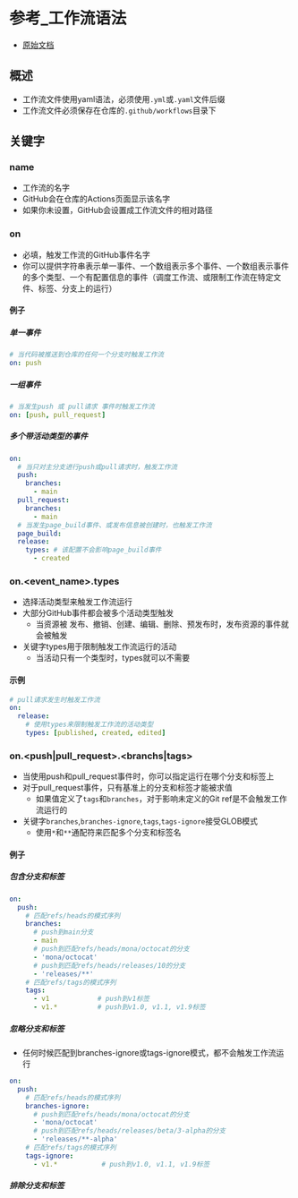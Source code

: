


# 参考_工作流语法

* [原始文档](https://docs.github.com/en/actions/reference/workflow-syntax-for-github-actions)



## 概述
* 工作流文件使用yaml语法，必须使用`.yml`或`.yaml`文件后缀
* 工作流文件必须保存在仓库的`.github/workflows`目录下




## 关键字

### name
* 工作流的名字
* GitHub会在仓库的Actions页面显示该名字
* 如果你未设置，GitHub会设置成工作流文件的相对路径


### on
* 必填，触发工作流的GitHub事件名字
* 你可以提供字符串表示单一事件、一个数组表示多个事件、一个数组表示事件的多个类型、一个有配置信息的事件（调度工作流、或限制工作流在特定文件、标签、分支上的运行）

#### 例子

##### 单一事件
```yml
# 当代码被推送到仓库的任何一个分支时触发工作流
on: push
```

##### 一组事件
```yml
# 当发生push 或 pull请求 事件时触发工作流
on: [push, pull_request]
```

##### 多个带活动类型的事件
```yml
on:
  # 当只对主分支进行push或pull请求时，触发工作流
  push:
    branches:
      - main
  pull_request:
    branches:
      - main
  # 当发生page_build事件、或发布信息被创建时，也触发工作流
  page_build:
  release:
    types: # 该配置不会影响page_build事件 
      - created
```

### on.<event_name>.types
* 选择活动类型来触发工作流运行
* 大部分GitHub事件都会被多个活动类型触发
	* 当资源被 发布、撤销、创建、编辑、删除、预发布时，发布资源的事件就会被触发
* 关键字types用于限制触发工作流运行的活动
	* 当活动只有一个类型时，types就可以不需要

#### 示例
```yml
# pull请求发生时触发工作流
on:
  release:
	# 使用types来限制触发工作流的活动类型
    types: [published, created, edited]
```


### on.<push|pull_request>.<branchs|tags>
* 当使用push和pull_request事件时，你可以指定运行在哪个分支和标签上
* 对于pull_request事件，只有基准上的分支和标签才能被求值
	* 如果值定义了`tags`和`branches`，对于影响未定义的Git ref是不会触发工作流运行的
* 关键字`branches`,`branches-ignore`,`tags`,`tags-ignore`接受GLOB模式
	* 使用`*`和`**`通配符来匹配多个分支和标签名

#### 例子

##### 包含分支和标签
```yml
on:
  push:
	# 匹配refs/heads的模式序列
    branches:    
	  # push到main分支
      - main
	  # push到匹配refs/heads/mona/octocat的分支
      - 'mona/octocat'
	  # push到匹配refs/heads/releases/10的分支
      - 'releases/**'
	# 匹配refs/tags的模式序列
    tags:        
      - v1            # push到v1标签 
      - v1.*          # push到v1.0, v1.1, v1.9标签 
```

##### 忽略分支和标签
* 任何时候匹配到branches-ignore或tags-ignore模式，都不会触发工作流运行
```yml
on:
  push:
	# 匹配refs/heads的模式序列
    branches-ignore:
	  # push到匹配refs/heads/mona/octocat的分支
      - 'mona/octocat'
	  # push到匹配refs/heads/releases/beta/3-alpha的分支
      - 'releases/**-alpha'
	# 匹配refs/tags的模式序列
    tags-ignore:
      - v1.*           # push到v1.0, v1.1, v1.9标签 
```

##### 排除分支和标签
